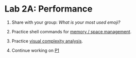 # Lab 2A: Performance

1. Share with your group: *What is your most used emoji?*

2. Practice shell commands for [memory / space management](./htop-df-ls).

3. Practice [visual complexity analysis](./big-o).

4. Continue working on [P1](../p1)
